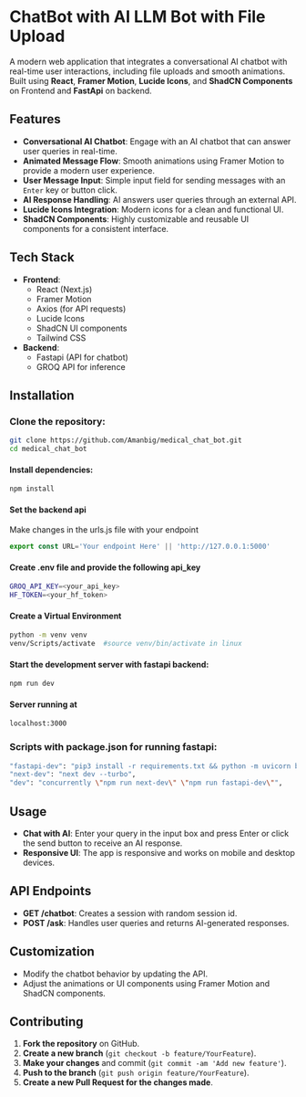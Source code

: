 # ChatBot with AI LLM Bot with File Upload

A modern web application that integrates a conversational AI chatbot with real-time user interactions, including file uploads and smooth animations. Built using **React**, **Framer Motion**, **Lucide Icons**, and **ShadCN Components** on Frontend and **FastApi** on backend.

## Features

- **Conversational AI Chatbot**: Engage with an AI chatbot that can answer user queries in real-time.
- **Animated Message Flow**: Smooth animations using Framer Motion to provide a modern user experience.
- **User Message Input**: Simple input field for sending messages with an `Enter` key or button click.
- **AI Response Handling**: AI answers user queries through an external API.
- **Lucide Icons Integration**: Modern icons for a clean and functional UI.
- **ShadCN Components**: Highly customizable and reusable UI components for a consistent interface.

## Tech Stack

- **Frontend**:
  - React (Next.js)
  - Framer Motion
  - Axios (for API requests)
  - Lucide Icons
  - ShadCN UI components
  - Tailwind CSS
- **Backend**:
  - Fastapi (API for chatbot)
  - GROQ API for inference

## Installation
### Clone the repository:
```bash
git clone https://github.com/Amanbig/medical_chat_bot.git
cd medical_chat_bot
```

#### Install dependencies:
```bash
npm install
```

#### Set the backend api
Make changes in the urls.js file with your endpoint
```javascript
export const URL='Your endpoint Here' || 'http://127.0.0.1:5000'
```

#### Create .env file and provide the following api_key

```bash
GROQ_API_KEY=<your_api_key>
HF_TOKEN=<your_hf_token>
```

#### Create a Virtual Environment
```bash
python -m venv venv
venv/Scripts/activate  #source venv/bin/activate in linux
```

#### Start the development server with fastapi backend:
```bash
npm run dev
```

#### Server running at
```bash
localhost:3000
```

### Scripts with package.json for running fastapi:
```bash
"fastapi-dev": "pip3 install -r requirements.txt && python -m uvicorn backend.app:app --reload",
"next-dev": "next dev --turbo",
"dev": "concurrently \"npm run next-dev\" \"npm run fastapi-dev\"",
```


## Usage
- **Chat with AI**: Enter your query in the input box and press Enter or click the send button to receive an AI response.
- **Responsive UI**: The app is responsive and works on mobile and desktop devices.

## API Endpoints
- **GET /chatbot**: Creates a session with random session id.
- **POST /ask**: Handles user queries and returns AI-generated responses.

## Customization
- Modify the chatbot behavior by updating the API.
- Adjust the animations or UI components using Framer Motion and ShadCN components.

## Contributing

1. **Fork the repository** on GitHub.
2. **Create a new branch** (`git checkout -b feature/YourFeature`).
3. **Make your changes** and commit (`git commit -am 'Add new feature'`).
4. **Push to the branch** (`git push origin feature/YourFeature`).
5. **Create a new Pull Request for the changes made**.
